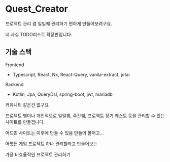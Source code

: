 # Quest_Creator
프로젝트 관리 겸 일일퀘 관리하기 편하게 만들어보려구요.

네 사실 TODO리스트 확장판입니다.

## 기술 스택

Frontend
- Typescript, React, Nx, React-Query, vanila-extract, jotai

Backend
- Kotlin, Jpa, QueryDsl, spring-boot, jwt, mariadb

커뮤니티 같은건 없구요

프로젝트 별이나 개인적으로 일일퀘, 주간퀘, 프로젝트 장기 퀘스트 등을 관리할 수 있는 사이트를 만들겁니다.

어드민 사이트는 이후에 만들 수 있음 만들어 볼꺼고...

어쨋든 게임 프로젝트 하나 관리할라고 만들어보는

가장 비효율적인 프로젝트 관리하기
